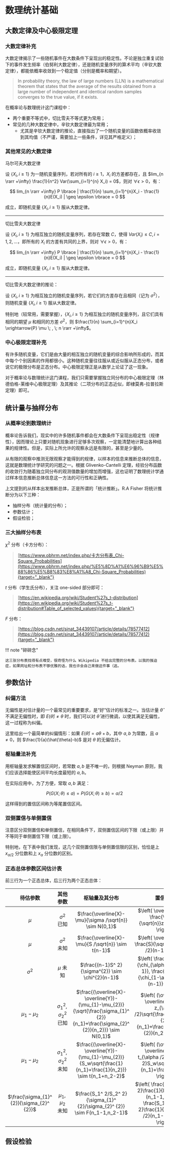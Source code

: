 # 数理统计基础

## 大数定律及中心极限定理

### 大数定律补充

大数定律揭示了一些随机事件在大数条件下呈现出的稳定性。不论是独立重复试验下的事件发生频率（伯努利大数定律），还是随机变量序列的算术平均（辛钦大数定律），都能依概率收敛到一个稳定值（分别是概率和期望）。

> In probability theory, the law of large numbers (LLN) is a mathematical theorem that states that the average of the results obtained from a large number of independent and identical random samples converges to the true value, if it exists.

在概率论与数理统计这门课程中：

- 两个重要不等式中，切比雪夫不等式更为常用；
- 常见的几种大数定律中，辛钦大数定律最为常用；
    - 尤其是辛钦大数定律的推论，直接指出了一个随机变量的函数依概率收敛到其均值（不严谨，需要加上一些条件，详见其严格定义）；

### 其他常见的大数定律

马尔可夫大数定律

设 $\lbrace X_i,i \geq 1 \rbrace$ 为一随机变量序列，若对所有的 $i \geq 1$，$X_i$ 的方差都存在，且 $lim_{n \rarr +\infty} \frac{1}{n^2} Var(\sum_{i=1}^{n} X_i) = 0$，则对 $\forall \epsilon > 0$，有：

$$
lim_{n \rarr +\infty} P \lbrace | \frac{1}{n} \sum_{i=1}^{n}X_i - \frac{1}{n}E(X_i) | \geq \epsilon \rbrace = 0
$$

成立，即随机变量 $\lbrace X_i,i \geq 1 \rbrace$ 服从大数定律。

---

切比雪夫大数定律

设 $\lbrace X_i,i \geq 1 \rbrace$ 为相互独立的随机变量序列，若存在常数 $C$，使得 $Var(X_i) \leq C , i=1,2,...$，即所有的 $X_i$ 的方差有共同的上界，则对 $\forall \epsilon > 0$，有：

$$
lim_{n \rarr +\infty} P \lbrace | \frac{1}{n} \sum_{i=1}^{n}X_i - \frac{1}{n}E(X_i) | \geq \epsilon \rbrace = 0
$$

成立，即随机变量 $\lbrace X_i,i \geq 1 \rbrace$ 服从大数定律。

---

切比雪夫大数定律的推论：

设 $\lbrace X_i,i \geq 1 \rbrace$ 为相互独立的随机变量序列，若它们的方差存在且相同（记为 ${\sigma}^2$），则随机变量 $\lbrace X_i,i \geq 1 \rbrace$ 服从大数定律。

特别地（较常用，需要掌握），$\lbrace X_i,i \geq 1 \rbrace$ 为相互独立的随机变量序列，且它们具有相同的期望 $\mu$ 和相同的方差 ${\sigma}^2$，则 $\frac{1}{n} \sum_{i=1}^{n}X_i \xrightarrow{P} \mu \; , \; n \rarr +\infty$。

### 中心极限定理补充

有许多随机变量，它们是由大量的相互独立的随机变量的综合影响所形成的，而其中每个个别因素的作用都很小。这种随机变量往往服从或近似服从正态分布，或者说它的极限分布是正态分布。中心极限定理正是从数学上论证了这一现象。

<div class="heti-skip">
对于概率论与数理统计这门课程，我们只需要掌握独立同分布的中心极限定理（林德伯格-莱维中心极限定理）及其推论（二项分布的正态近似，即棣莫弗-拉普拉斯定理）即可。
</div>

## 统计量与抽样分布

### 从概率论到数理统计

概率论告诉我们，现实中的许多随机事件都会在大数条件下呈现出稳定性（规律性），因而理论上只要对随机现象进行足够多次观察，一定能清楚地计算出各种结果的规律性。但是，实际上所允许的观察永远是有限的，甚至是少量的。

从有限的观察中推测无限观察才能得到的规律，以样本的信息来推断总体的信息，这就是数理统计学研究的问题之一。根据 Glivenko-Cantelli 定理，经验分布函数的收敛行为随着独立同分布的观测值数量的增加而增强，这也证明了数理统计学通过样本信息推断总体信息这一方法的可行性和正确性。

上文提到的从样本出发推断总体，正是所谓的「统计推断」。R.A Fisher 将统计推断分为以下三种：

- 抽样分布（统计量的分布）；
- 参数估计；
- 假设检验；

### 三大抽样分布表

$\chi^{2}$ 分布（卡方分布）：<br />
> [https://www.obhrm.net/index.php/卡方分布表_Chi-Square_Probabilities](https://www.obhrm.net/index.php/%E5%8D%A1%E6%96%B9%E5%88%86%E5%B8%83%E8%A1%A8_Chi-Square_Probabilities){target="_blank"}

$t$ 分布（学生氏分布），关注 one-sided 部分即可：<br />
> [https://en.wikipedia.org/wiki/Student%27s_t-distribution](https://en.wikipedia.org/wiki/Student%27s_t-distribution#Table_of_selected_values){target="_blank"}

$F$ 分布：<br />
> [https://blog.csdn.net/sinat_34439107/article/details/78577412](https://blog.csdn.net/sinat_34439107/article/details/78577412){target="_blank"}

!!! note "碎碎念"

    这三张分布表找得有点难受，很奇怪为什么 Wikipedia 不给出完整的分布表。以我的强迫症，如果网址和分布表不够优雅的话，我也许会自己来做这件事（逃。

## 参数估计

<!-- "^ {}" is right, while "^{}" isn't. 这句话本应写在 ### 正态总体参数区间估计表 中，写在这里是因为一些玄学问题，只有写到该二级标题下的第一个三级标题或直接写到所有三级标题前才能渲染成功，Material 版本为 9.5.2 -->

### 纠偏方法

无偏性是对估计量的一个最常见的重要要求，是“好”估计的标准之一。当估计量 $\hat{\theta}$ 不满足无偏性时，即 $E(\hat{\theta}) \not = \theta$ 时，我们可以对 $\hat{\theta}$ 进行微调，以使其满足无偏性，这一过程称为纠偏。

这里给出一个最简单的纠偏情形：如果 $E(\hat{\theta})=a\theta +b$，其中 $a,b$ 为常数，且 $a\not =0$，则 $\frac{1}{a}(\hat{\theta}-b)$ 是对 $\theta$ 的无偏估计。

### 枢轴量法补充

用枢轴量发求解置信区间时，若常数 $a,b$ 是不唯一的，则根据 Neyman 原则，我们应该选择能使区间平均长度最短的 $a,b$。

在实际应用中，为了方便，常取 $a,b$ 满足：

$$
P(G(X;\theta)\leq a) = P(G(X;\theta)\geq b) = \alpha /2
$$

这样得到的置信区间称为等尾置信区间。

### 双侧置信与单侧置信

注意区分双侧置信和单侧置信，在相同条件下，双侧置信区间的下限（或上限）并不等同于单侧置信下限（或上限）。

特别地，在下表中我们发现，这几个双侧置信限与单侧置信限的区别，恰恰是上 $x_{\alpha /2}$ 分位数和上 $x_{\alpha}$ 分位数的区别。

### 正态总体参数区间估计表

前三行为一个正态总体，后三行为两个正态总体：

| 待估参数 | 其他参数 | 枢轴量及其分布 | 置信区间 | 单侧置信限 |
| :---: | :---: | :---: | :---: | :---: |
| $\mu$ | $\sigma^ {2}$ 已知 | $\frac{\overline{X}-\mu}{\sigma /\sqrt{n}} \sim N(0,1)$ | $\left( \overline{X} \pm \frac{\sigma}{\sqrt{n}}z_{\alpha /2} \right)$ | $\overline{X} \pm \frac{\sigma}{\sqrt{n}}z_{\alpha}$ |
| $\mu$ | $\sigma^ {2}$ 未知 | $\frac{\overline{X}-\mu}{S /\sqrt{n}} \sim t(n-1)$ | $\left( \overline{X} \pm \frac{S}{\sqrt{n}}t_{\alpha /2}(n-1) \right)$ | $\overline{X} \pm \frac{S}{\sqrt{n}}t_{\alpha}(n-1)$ |
| $\sigma^ {2}$ | $\mu$ 未知 | $\frac{(n-1)S^ 2}{\sigma^{2}} \sim \chi^{2}(n-1)$ | $\left( \frac{(n-1)S^ 2}{\chi_{\alpha /2}^{2}(n-1)}, \frac{(n-1)S^2}{\chi_{1-\alpha /2}^{2}(n-1)} \right)$ | $\frac{(n-1)S^ 2}{\chi_{\alpha}^{2}(n-1)}, \frac{(n-1)S^ 2}{\chi_{1-\alpha}^{2}(n-1)}$ |
| $\mu_{1}-\mu_{2}$ | $\sigma_{1}^ {2}, \sigma_{2}^ {2}$ 已知 | $\frac{(\overline{X}-\overline{Y})-(\mu_{1}-\mu_{2})}{\sqrt{\frac{\sigma_{1}^ {2}}{n_1}+\frac{\sigma_{2}^ {2}}{n_2}}} \sim N(0,1)$ | $\left( (\overline{X}-\overline{Y}) \pm z_{\alpha /2}\sqrt{\frac{\sigma_{1}^ {2}}{n_1}+\frac{\sigma_{2}^ {2}}{n_2}} \right)$ | $(\overline{X}-\overline{Y}) \pm z_{\alpha}\sqrt{\frac{\sigma_{1}^ {2}}{n_1}+\frac{\sigma_{2}^ {2}}{n_2}}$ |
| $\mu_{1}-\mu_{2}$ | $\sigma_{1}^ {2}, \sigma_{2}^ {2}$ 未知 | $\frac{(\overline{X}-\overline{Y})-(\mu_{1}-\mu_{2})}{S_w\sqrt{\frac{1}{n_1}+\frac{1}{n_2}}} \sim t(n_1+n_2-2)$ | $\left( (\overline{X}-\overline{Y}) \pm t_{\alpha /2}(n_1+n_2-2)S_w\sqrt{\frac{1}{n_1}+\frac{1}{n_2}} \right)$ | $(\overline{X}-\overline{Y}) \pm t_{\alpha}(n_1+n_2-2)S_w\sqrt{\frac{1}{n_1}+\frac{1}{n_2}}$ |
| $\frac{\sigma_{1}^ {2}}{\sigma_{2}^ {2}}$ | $\mu_{1}, \mu_{2}$ 未知 | $\frac{S_1^ 2/S_2^ 2}{\sigma_{1}^ {2}/\sigma_{2}^ {2}} \sim F(n_1-1,n_2-1)$ | $\left( \frac{S_1^ 2}{S_2^ 2}\frac{1}{F_{\alpha /2}(n_1-1,n_2-1)}, \frac{S_1^ 2}{S_2^ 2}\frac{1}{F_{1-\alpha /2}(n_1-1,n_2-1)} \right)$ | $\frac{S_1^ 2}{S_2^ 2}\frac{1}{F_{\alpha}(n_1-1,n_2-1)}, \frac{S_1^ 2}{S_2^ 2}\frac{1}{F_{1-\alpha}(n_1-1,n_2-1)}$ |

## 假设检验